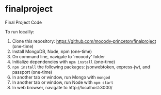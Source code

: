# finalproject
Final Project Code

To run locallly:
1. Clone this repository: https://github.com/mooody-princeton/finalproject (one-time) 
2. Install MongoDB, Node, npm (one-time)
3. On command line, navigate to 'mooody' folder
4. Initialize dependencies with `npm install` (one-time)
5. `npm install` the following packages: jsonwebtoken, express-jwt, and passport (one-time)
6. In another tab or window, run Mongo with `mongod`
7. In another tab or window, run Node with `npm start`
8. In web browser, navigate to http://localhost:3000/
